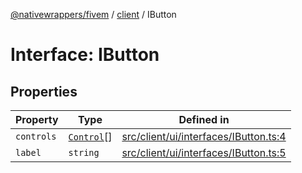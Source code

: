 [@nativewrappers/fivem](../../README.md) / [client](../README.md) / IButton

# Interface: IButton

## Properties

| Property | Type | Defined in |
| ------ | ------ | ------ |
| `controls` | [`Control`](../enumerations/Control.md)[] | [src/client/ui/interfaces/IButton.ts:4](https://github.com/nativewrappers/fivem/blob/6b247f1270087bcd3ee455389e3e7f1c86c9b619/src/client/ui/interfaces/IButton.ts#L4) |
| `label` | `string` | [src/client/ui/interfaces/IButton.ts:5](https://github.com/nativewrappers/fivem/blob/6b247f1270087bcd3ee455389e3e7f1c86c9b619/src/client/ui/interfaces/IButton.ts#L5) |
